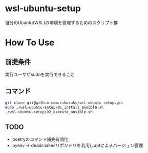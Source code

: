# wsl-ubuntu-setup
自分のUbuntu(WSL)の環境を管理するためのスクリプト群

# How To Use

## 前提条件
実行ユーザがsudoを実行できること

## コマンド

```bash
git clone git@github.com:ishuzaks/wsl-ubuntu-setup.git
sudo ./wsl-ubuntu-setup/01_install_ansible.sh
./wsl-ubuntu-setup/02_execute_ansible.sh
```

## TODO

- poetryのコマンド補完有効化
- pyenv -> deadsnakesリポジトリを利用しaptによるバージョン管理
